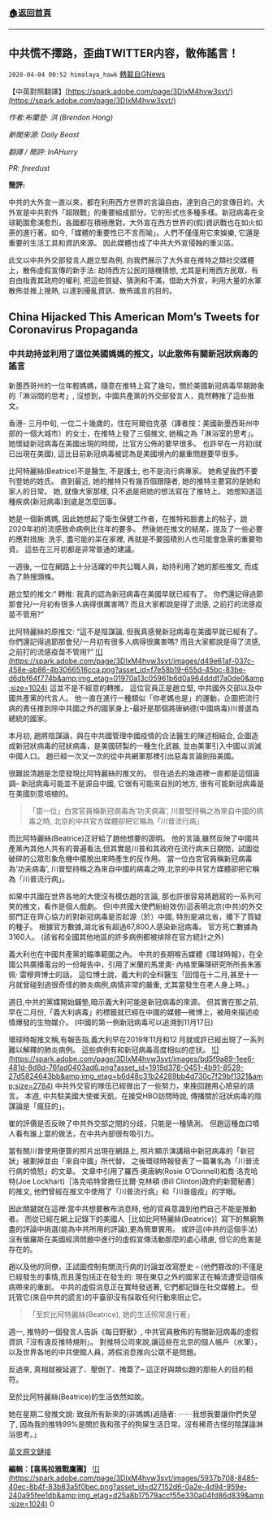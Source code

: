 ###  [:house:返回首頁](https://github.com/ourhimalayas/txt)
---

## 中共慌不擇路，歪曲TWITTER内容，散佈謠言！
`2020-04-04 00:52 himalaya_hawk` [轉載自GNews](https://gnews.org/zh-hant/161600/)

【中英對照翻譯】[https://spark.adobe.com/page/3DIxM4hvw3svt/](https://spark.adobe.com/page/3DIxM4hvw3svt/)

*作者:布蘭登· 洪 (Brendon Hong)*

*新聞來源: Daily Beast*

*翻譯 / 簡評: InAHurry*

*PR: freedust*

**簡評:**

中共的大外宣一直以來，都在利用西方世界的言論自由，達到自己的宣傳目的。大外宣是中共對外「超限戰」的重要組成部分。它的形式也多種多樣。新冠病毒在全球範圍愈演愈烈，各國都在積極應對。大外宣在西方世界的(假)資訊戰也在如火如荼的進行著。如今,「媒體的重要性已不言而喻」。人們不僅僅用它來娛樂, 它還是重要的生活工具和資訊來源。 因此媒體也成了中共大外宣侵蝕的重災區。

此文以中共外交部發言人趙立堅為例, 向我們展示了大外宣在推特之類社交媒體上，散佈虛假宣傳的新手法: 劫持西方公民的隨機猜想, 尤其是利用西方民眾，有自由指責其政府的權利, 把這些質疑、猜測和不滿，借助大外宣，利用大量的水軍散佈並推上搜熱, 以達到擾亂資訊、散佈謠言的目的。

## **China Hijacked This American Mom’s Tweets for Coronavirus Propaganda**

### **中共劫持並利用了這位美國媽媽的推文，以此散佈有關新冠狀病毒的謠言**

新墨西哥州的一位年輕媽媽，隨意在推特上寫了幾句，關於美國新冠病毒早期跡象的「淋浴間的思考」, 沒想到，中國共產黨的外交部發言人，竟然轉推了這些推文。

香港- 三月中旬, 一位二十幾歲的，住在阿爾伯克基（譯者按：美國新墨西哥州中部的一個大城市）的女士，在推特上發了三個推文, 她稱之為「淋浴室的思考」。 她懷疑新冠病毒在美國出現的時間，比官方公佈的要早很多。 也許早在一月初(就已出現在美國), 這比目前新冠病毒被認為是美國境內的嚴重問題要早很多。

比阿特麗絲(Beatrice)不是醫生, 不是護士, 也不是流行病專家。 她希望我們不要刊登她的姓氏。 直到最近, 她的推特只有幾百個跟隨者, 她的推特主要寫的是她和家人的日常。 她, 就像大家那樣, 只不過是把她的想法寫在了推特上。 她想知道這種疾病(新冠病毒)到底是怎麼回事。

她是一個新媽媽, 因此她想起了衛生保健工作者，在推特和臉書上的帖子，說2020年初的流感致命病例比往年的要多。 然後她在推文的結尾，提及了一些必要的應對措施: 洗手, 盡可能的呆在家裡, 再就是不要囤積別人也可能會急需的重要物資。 這些在三月初都是非常普通的建議。

一週後, 一位在網路上十分活躍的中共公職人員，劫持利用了她的那些推文, 而成為了熱搜頭條。

趙立堅的推文:“ 轉推: 我真的認為新冠病毒在美國早就已經有了。 你們還記得過節那會兒/一月初有很多人病得很厲害嗎? 而且大家都說是得了流感, 之前打的流感疫苗不管用?”

比阿特麗絲的原推文: “這不是陰謀論, 但我真感覺新冠病毒在美國早就已經有了。 你們還記得過節那會兒/一月初有很多人病得很厲害嗎? 而且大家都說是得了流感,之前打的流感疫苗不管用?”
[!\[\](https://spark.adobe.com/page/3DIxM4hvw3svt/images/d49e61af-037c-458e-ab86-4b3066516cca.png?asset_id=f7e58b19-655d-45bc-83be-d6dbf64f774b&amp;img_etag=01970a13c05961b6d0a964dddf7a0de0&amp;size=1024)](https://spark.adobe.com/page/3DIxM4hvw3svt/images/d49e61af-037c-458e-ab86-4b3066516cca.png?asset_id=f7e58b19-655d-45bc-83be-d6dbf64f774b&amp;img_etag=01970a13c05961b6d0a964dddf7a0de0&amp;size=1024)
這並不是不經意的轉推。 這位官員正是趙立堅, 中共國外交部以及中國共產黨的代言人。 他一直在進行一種類似「你老媽也是」的運動，企圖把流行病的責任推到除中共國之外的國家身上-最好是那個將唐納德(中國病毒)川普選為總統的國家。

本月初, 趙將陰謀論，與在中共國管理中國疫情的合法醫生的陳述相結合, 企圖造成新冠狀病毒的冠狀病毒，是美國研製的一種生化武器, 並由美軍引入中國以消滅中國人口。 趙已經一次又一次的從中共網軍那裡引出惡毒言論劍指美國。

很難說清趙是怎麼發現比阿特麗絲的推文的。 但在過去的幾週裡一直都是這個論調– 新冠病毒可能並不是源自中國, 它很有可能來自別的地方, 很有可能新冠病毒是在美國刻意培植的。


> 「當一位」白宮官員稱新冠病毒為’功夫病毒’, 川普堅持稱之為來自中國的病毒之時, 北京的中共官方媒體卻把它稱為「川普流行病」


而比阿特麗絲(Beatrice)正好給了趙他想要的證明。 他的言論,雖然反映了中國共產黨內其他人共有的普遍看法,但其實是川普和其政府在流行病末日期間，試圖從破碎的公眾形象危機中擺脫出來時產生的反作用。 當一位白宮官員稱新冠病毒為’功夫病毒’, 川普堅持稱之為來自中國的病毒之時,北京的中共官方媒體卻把它稱為「川普流行病」。

如果中共國在世界各地的大使沒有模仿趙的言論, 那也許很容易將趙寫的一系列可笑的推文，看作是個人戲劇。 但(中共國大使們紛紛效仿)這表明北京(中共)的外交部門正在齊心協力的對新冠病毒是否起源（於）中國, 特別是湖北省，播下了質疑的種子。 根據官方數據,湖北省有超過67,800人感染新冠病毒。 官方死亡數據為3160人。 (該省和全國其他地區的許多病例都被排除在官方統計之外)

義大利也在中國共產黨的瞄準範圍之內。 中共的長期喉舌媒體《環球時報》，在全國公共廣播電台的一份報告中，引用了米蘭的馬里奧· 內格里藥理研究所所長朱塞佩· 雷穆齊博士的話。 這位博士說，義大利的全科醫生「回憶在十二月,甚至十一月就曾碰到過很奇怪的肺炎病例,病情非常的嚴重, 尤其當發生在老人身上時。」

週日,中共的黨媒開始鋪墊,暗示義大利可能是新冠病毒的來源。 但其實在那之前,早在二月份,「義大利病毒」的標籤就已經在中國的媒體—微博上，被用來描述疫情爆發的生物媒介。 (中國的第一例新冠病毒可以追溯到11月17日)

環球時報推文稱,有報告指,義大利早在2019年11月和12 月就或許已經出現了一系列難以解釋的肺炎病例。 這些病例有和新冠病毒高度相似的症狀。
[!\[\](https://spark.adobe.com/page/3DIxM4hvw3svt/images/bd5f9a89-1ee6-481d-8d8d-76fad0403ad6.png?asset_id=1919d378-0451-4b91-8528-27d5824643bb&amp;img_etag=b6d48c31b24289bb4d730c7f29bf1321&amp;size=2784)](https://spark.adobe.com/page/3DIxM4hvw3svt/images/bd5f9a89-1ee6-481d-8d8d-76fad0403ad6.png?asset_id=1919d378-0451-4b91-8528-27d5824643bb&amp;img_etag=b6d48c31b24289bb4d730c7f29bf1321&amp;size=1024)
中共外交官的隊伍已經做出了一些努力，來挽回趙用心險惡的語言。 本週, 中共駐美國大使崔天凱，在接受HBO訪問時說, 傳播關於冠狀病毒的陰謀論是「瘋狂的」。

崔的評價是否反映了中共外交部之間的分歧，只能是一種猜測。 但趙這種血口噴人看有誰上當的做法，在中共內部很有吸引力。

當有關川普使用便簽的照片出現在網路上, 照片顯示演講稿中新冠病毒的「新冠狀」被劃掉並由「來自中國」所代替。 之後環球時報發表了一篇署名為「川普流行病的憤怒」的文章。 文章中引用了羅西·奧唐納(Rosie O’Donnell)和喬·洛克哈特(Joe Lockhart)［洛克哈特曾擔任比爾·克林頓 (Bill Clinton)政府的新聞秘書］的推文, 他們曾經在推文中使用了「川普流行病」和「川普瘟疫」的字眼。

因此關鍵就在這裡:當中共想要散布消息時, 他的官員意識到他們自己不能是推動者。 而從已經在網上記錄下的美國人［比如比阿特麗絲(Beatrice)］寫下的無窮無盡的評論中挑選(能為中共所用的評論),更為簡單實用。 或許這(中共的這個手法)沒有俄羅斯在美國經濟問題中進行的虛假宣傳活動那麼的處心積慮, 但它的危害是存在的。

趙以及他的同僚，正試圖控制有關流行病的討論並改寫歷史 – (他們篡改的)不僅是已經發生的事情,而且還包括正在發生的: 現在東亞之外的國家正在輪流遭受這個疾病帶來的重創。 中共的虛假消息正在實時發送著, 它們都記錄在社交媒體上。 但託管它(來自中共的謊言)的平臺卻沒有採取任何行動來阻止它。


> 「至於比阿特麗絲(Beatrice), 她的生活照常進行著」


週一, 推特的一個發言人告訴《每日野獸》, 中共官員散佈的有關新冠病毒的虛假資訊「沒有違反推特規則」。 對推特公司來說,讓這些在北京的個人帳戶（水軍），以及世界各地的中共使館人員，將假消息推向公眾不是問題。

反過來, 真相就被延遲了、壓倒了、掩蓋了– 這正好與類似趙的那些人的目的相符。

至於比阿特麗絲(Beatrice)的生活依然如故。

她在星期二發推文說: 致我所有新來的(非媽媽)追隨者: ⋯⋯我想我要讓你們失望了, 因為我的推特99%是關於我和孩子的狗屎生活日常。沒有稀奇古怪的陰謀論淋浴思考。」

[英文原文鏈接](https://www.thedailybeast.com/china-hijacked-this-american-moms-tweets-for-coronavirus-propaganda?source=articles&amp;via=rss)

**編輯：【喜馬拉雅戰鷹團】**
[!\[\](https://spark.adobe.com/page/3DIxM4hvw3svt/images/5937b708-8485-40ec-8b4f-83b83a5f0bec.png?asset_id=d27152d6-0a2e-4d94-959e-240a95fee1db&amp;img_etag=d25a8b17579accf55e330a04fd86d839&amp;size=1024)](https://spark.adobe.com/page/3DIxM4hvw3svt/images/5937b708-8485-40ec-8b4f-83b83a5f0bec.png?asset_id=d27152d6-0a2e-4d94-959e-240a95fee1db&amp;img_etag=d25a8b17579accf55e330a04fd86d839&amp;size=1024)
0
